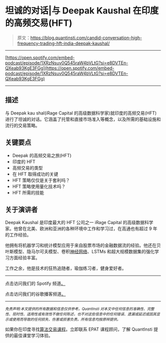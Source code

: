 # 坦诚的对话|与 Deepak Kaushal 在印度的高频交易(HFT)

> 原文：<https://blog.quantinsti.com/candid-conversation-high-frequency-trading-hft-india-deepak-kaushal/>

* * *



[https://open.spotify.com/embed-podcast/episode/1XRzNsuv0Q545raW4bVLtG?si=e8DVTEn-QXeab93KgE3FGg](https://open.spotify.com/embed-podcast/episode/1XRzNsuv0Q545raW4bVLtG?si=e8DVTEn-QXeab93KgE3FGg)



* * *

## **描述**

与 Deepak kau shal(iRage Capital 的高级数据科学家)就印度的高频交易(HFT)进行了坦诚的对话。它涵盖了托管和直接市场准入等概念，以及所需的基础设施和流行的交易策略。

## **关键要点**

*   Deepak 的高频交易之旅(HFT)
*   印度的 HFT
*   高频交易的类型
*   在 HFT 取得成功的关键
*   HFT 策略仅仅是关于套利吗？
*   HFT 策略使用量化技术吗？
*   HFT 所需的技能

## **关于演讲者**

Deepak Kaushal 是印度最大的 HFT 公司之一 iRage Capital 的高级数据科学家。他曾在北美、欧洲和亚洲的各种环境中工作和学习过，在高通也有超过 9 年的工作经验。

他拥有将机器学习和统计模型应用于来自股票市场的金融数据流的经验。他还在贝叶斯模型、隐马尔可夫模型、卷积[神经网络](https://quantra.quantinsti.com/course/neural-networks-deep-learning-trading-ernest-chan)、LSTMs 和超大规模数据集的强化学习方面经验丰富。

工作之余，他是技术的狂热追随者，瑜伽练习者，健身爱好者。

* * *

点击访问我们的 Spotify 频道[。](https://open.spotify.com/show/7nzhQgFVMet9kZHJ2Sl9PJ)

点击访问我们的谷歌播客频道[。](https://podcasts.google.com/feed/aHR0cHM6Ly9tZWRpYS5yc3MuY29tL2FsZ28tdHJhZGluZy1xdWFudGluc3RpL2ZlZWQueG1s)

* * *

*<small>免责声明:本文提供的所有数据和信息仅供参考。QuantInsti 对本文中任何信息的准确性、完整性、现时性、适用性或有效性不做任何陈述，也不对这些信息中的任何错误、遗漏或延迟或因其显示或使用而导致的任何损失、伤害或损害负责。所有信息均按原样提供。</small>*

如果你在印度寻找[算法交易课程](https://www.quantinsti.com/epat)。立即联系 EPAT 课程顾问，了解 QuantInsti 提供的最佳课堂学习体验。